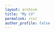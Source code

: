 ```yaml
---
layout: archive
title: "My CV"
permalink: /cv/
author_profile: false
---
```


<script src="https://gist.github.com/gambitIQ/18fbfa63b63a1ae2175a596cdf3ed0f0.js"></script>
